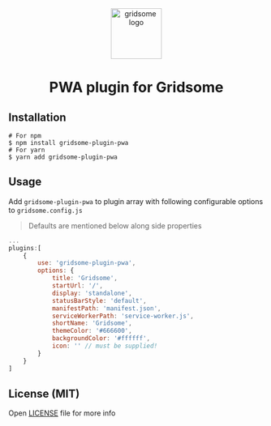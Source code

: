 <center>
<img src="https://gridsome.org/logos/logo-circle-light.svg" alt="gridsome logo" width="100px"/>
<h1>PWA plugin for Gridsome</h1>
</center>

## Installation
```
# For npm
$ npm install gridsome-plugin-pwa
# For yarn
$ yarn add gridsome-plugin-pwa
```

## Usage
Add `gridsome-plugin-pwa` to plugin array with following configurable options to `gridsome.config.js`

> Defaults are mentioned below along side properties

```js
...
plugins:[
    {
        use: 'gridsome-plugin-pwa',
        options: {
            title: 'Gridsome',
            startUrl: '/',
            display: 'standalone',
            statusBarStyle: 'default',
            manifestPath: 'manifest.json',
            serviceWorkerPath: 'service-worker.js',
            shortName: 'Gridsome',
            themeColor: '#666600',
            backgroundColor: '#ffffff',
            icon: '' // must be supplied!
        }
    }
]
```

## License (MIT)
Open [LICENSE](./LICENSE) file for more info 
